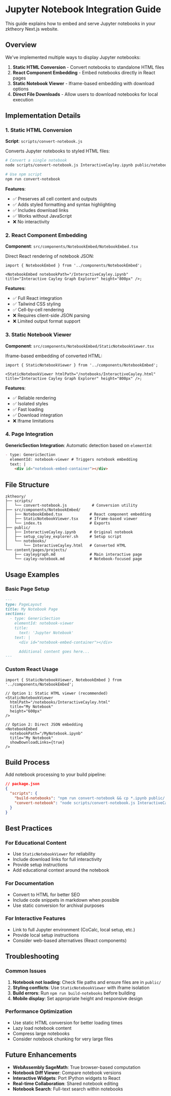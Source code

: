 # Jupyter Notebook Integration Guide

This guide explains how to embed and serve Jupyter notebooks in your zktheory Next.js website.

## Overview

We've implemented multiple ways to display Jupyter notebooks:

1. **Static HTML Conversion** - Convert notebooks to standalone HTML files
2. **React Component Embedding** - Embed notebooks directly in React pages
3. **Static Notebook Viewer** - Iframe-based embedding with download options
4. **Direct File Downloads** - Allow users to download notebooks for local execution

## Implementation Details

### 1. Static HTML Conversion

**Script**: `scripts/convert-notebook.js`

Converts Jupyter notebooks to styled HTML files:

```bash
# Convert a single notebook
node scripts/convert-notebook.js InteractiveCayley.ipynb public/notebooks/InteractiveCayley.html

# Use npm script
npm run convert-notebook
```

**Features**:

- ✅ Preserves all cell content and outputs
- ✅ Adds styled formatting and syntax highlighting
- ✅ Includes download links
- ✅ Works without JavaScript
- ❌ No interactivity

### 2. React Component Embedding

**Component**: `src/components/NotebookEmbed/NotebookEmbed.tsx`

Direct React rendering of notebook JSON:

```tsx
import { NotebookEmbed } from '../components/NotebookEmbed';

<NotebookEmbed notebookPath="/InteractiveCayley.ipynb" title="Interactive Cayley Graph Explorer" height="800px" />;
```

**Features**:

- ✅ Full React integration
- ✅ Tailwind CSS styling
- ✅ Cell-by-cell rendering
- ❌ Requires client-side JSON parsing
- ❌ Limited output format support

### 3. Static Notebook Viewer

**Component**: `src/components/NotebookEmbed/StaticNotebookViewer.tsx`

Iframe-based embedding of converted HTML:

```tsx
import { StaticNotebookViewer } from '../components/NotebookEmbed';

<StaticNotebookViewer htmlPath="/notebooks/InteractiveCayley.html" title="Interactive Cayley Graph Explorer" height="800px" />;
```

**Features**:

- ✅ Reliable rendering
- ✅ Isolated styles
- ✅ Fast loading
- ✅ Download integration
- ❌ Iframe limitations

### 4. Page Integration

**GenericSection Integration**: Automatic detection based on `elementId`:

```markdown
- type: GenericSection
  elementId: notebook-viewer # Triggers notebook embedding
  text: |
    <div id="notebook-embed-container"></div>
```

## File Structure

```
zktheory/
├── scripts/
│   └── convert-notebook.js           # Conversion utility
├── src/components/NotebookEmbed/
│   ├── NotebookEmbed.tsx            # React component embedding
│   ├── StaticNotebookViewer.tsx     # Iframe-based viewer
│   └── index.ts                     # Exports
├── public/
│   ├── InteractiveCayley.ipynb      # Original notebook
│   ├── setup_cayley_explorer.sh     # Setup script
│   └── notebooks/
│       └── InteractiveCayley.html   # Converted HTML
└── content/pages/projects/
    ├── cayleygraph.md               # Main interactive page
    └── cayley-notebook.md           # Notebook-focused page
```

## Usage Examples

### Basic Page Setup

```markdown
---
type: PageLayout
title: My Notebook Page
sections:
  - type: GenericSection
    elementId: notebook-viewer
    title:
      text: 'Jupyter Notebook'
    text: |
      <div id="notebook-embed-container"></div>

      Additional content goes here...
---
```

### Custom React Usage

```tsx
import { StaticNotebookViewer, NotebookEmbed } from '../components/NotebookEmbed';

// Option 1: Static HTML viewer (recommended)
<StaticNotebookViewer
  htmlPath="/notebooks/InteractiveCayley.html"
  title="My Notebook"
  height="600px"
/>

// Option 2: Direct JSON embedding
<NotebookEmbed
  notebookPath="/MyNotebook.ipynb"
  title="My Notebook"
  showDownloadLinks={true}
/>
```

## Build Process

Add notebook processing to your build pipeline:

```json
// package.json
{
  "scripts": {
    "build-notebooks": "npm run convert-notebook && cp *.ipynb public/ && cp *.sh public/",
    "convert-notebook": "node scripts/convert-notebook.js InteractiveCayley.ipynb public/notebooks/InteractiveCayley.html"
  }
}
```

## Best Practices

### For Educational Content

- Use `StaticNotebookViewer` for reliability
- Include download links for full interactivity
- Provide setup instructions
- Add educational context around the notebook

### For Documentation

- Convert to HTML for better SEO
- Include code snippets in markdown when possible
- Use static conversion for archival purposes

### For Interactive Features

- Link to full Jupyter environment (CoCalc, local setup, etc.)
- Provide local setup instructions
- Consider web-based alternatives (React components)

## Troubleshooting

### Common Issues

1. **Notebook not loading**: Check file paths and ensure files are in `public/`
2. **Styling conflicts**: Use `StaticNotebookViewer` with iframe isolation
3. **Build errors**: Run `npm run build-notebooks` before building
4. **Mobile display**: Set appropriate height and responsive design

### Performance Optimization

- Use static HTML conversion for better loading times
- Lazy load notebook content
- Compress large notebooks
- Consider notebook chunking for very large files

## Future Enhancements

- **WebAssembly SageMath**: True browser-based computation
- **Notebook Diff Viewer**: Compare notebook versions
- **Interactive Widgets**: Port IPython widgets to React
- **Real-time Collaboration**: Shared notebook editing
- **Notebook Search**: Full-text search within notebooks
